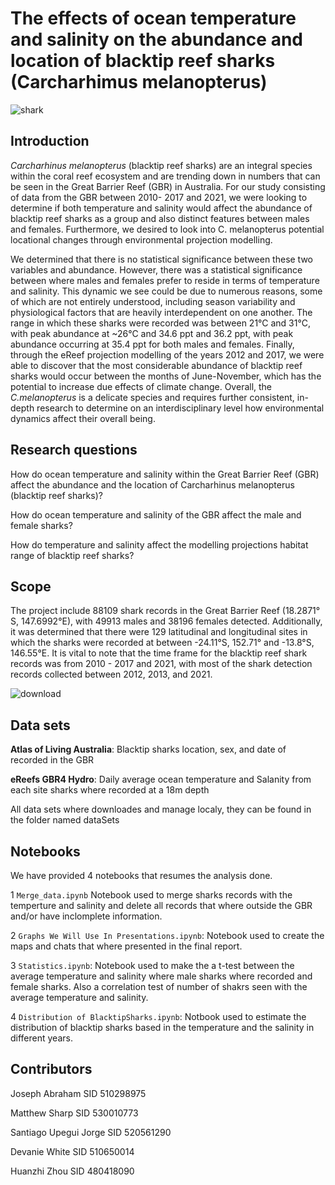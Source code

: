 # The effects of ocean temperature and salinity on the abundance and location of blacktip reef sharks (Carcharhimus melanopterus)

![shark](https://user-images.githubusercontent.com/104873342/197088330-fbc39c37-f922-48ec-b044-92def37d7b02.jpg)

## Introduction

_Carcharhinus melanopterus_ (blacktip reef sharks) are an integral species within the coral reef ecosystem and are trending down in numbers that can be seen in the Great Barrier Reef (GBR) in Australia. For our study consisting of data from the GBR between 2010- 2017 and 2021, we were looking to determine if both temperature and salinity would affect the abundance of blacktip reef sharks as a group and also distinct features between males and females. Furthermore, we desired to look into C. melanopterus potential locational changes through environmental projection modelling.

We determined that there is no statistical significance between these two variables and abundance. However, there was a statistical significance between where males and females prefer to reside in terms of temperature and salinity. This dynamic we see could be due to numerous reasons, some of which are not entirely understood, including season variability and physiological factors that are heavily interdependent on one another. The range in which these sharks were recorded was between 21°C and 31°C, with peak abundance at ~26°C and 34.6 ppt and 36.2 ppt, with peak abundance occurring at 35.4 ppt for both males and females. Finally, through the eReef projection modelling of the years 2012 and 2017, we were able to discover that the most considerable abundance of blacktip reef sharks would occur between the months of June-November, which has the potential to increase due effects of climate change. Overall, the _C.melanopterus_ is a delicate species and requires further consistent, in-depth research to determine on an interdisciplinary level how environmental dynamics affect their overall being. 
 
 ## Research questions
 
How do ocean temperature and salinity within the Great Barrier Reef (GBR) affect the abundance and the location of Carcharhinus melanopterus (blacktip reef sharks)?

How do ocean temperature and salinity of the GBR affect the male and female sharks?

How do temperature and salinity affect the modelling projections habitat range of blacktip reef sharks?
  
## Scope

The project include 88109 shark records in the Great Barrier Reef (18.2871° S, 147.6992°E), with 49913 males and 38196 females detected. Additionally, it was determined that there were 129 latitudinal and longitudinal sites in which the sharks were recorded at between -24.11°S, 152.71° and -13.8°S, 146.55°E. It is vital to note that the time frame for the blacktip reef shark records was from 2010 - 2017 and 2021, with most of the shark detection records collected between 2012, 2013, and 2021.

![download](https://user-images.githubusercontent.com/104873342/197089414-e1f60c33-dcc5-40bf-a045-7e80f367b75c.png)

## Data sets

**Atlas of Living Australia**: Blacktip sharks location, sex, and date of recorded in the GBR

**eReefs GBR4 Hydro**: Daily average ocean temperature and Salanity from each site sharks where recorded at a 18m depth

All data sets where downloades and manage localy, they can be found in the folder named dataSets

## Notebooks

We have provided 4 notebooks that resumes the analysis done. 

1 `Merge_data.ipynb` Notebook used to merge sharks records with the temperture and salinity and delete all records that where outside the GBR and/or have inclomplete information.

2 `Graphs We Will Use In Presentations.ipynb`: Notebook used to create the maps and chats that where presented in the final report.

3 `Statistics.ipynb`: Notebook used to make the a t-test between the average temperature and salinity where male sharks where recorded and female sharks. Also a correlation test of number of shakrs seen with the average temperature and salinity.

4 `Distribution of BlacktipSharks.ipynb`: Notbook used to estimate the distribution of blacktip sharks based in the temperature and the salinity in different years. 


## Contributors 

Joseph Abraham SID 510298975

Matthew Sharp SID 530010773

Santiago Upegui Jorge SID 520561290

Devanie White SID 510650014

Huanzhi Zhou SID 480418090
